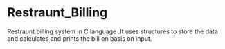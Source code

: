# Restraunt_Billing
Restraunt billing system in C language .It uses structures to store the data and calculates and prints the bill on basis on input.
